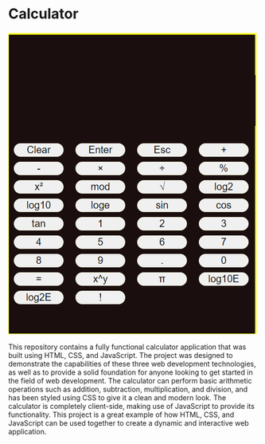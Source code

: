# Calculator
![Calculator Screenshot](https://github.com/Yousaf1001/Calculator/blob/main/Screenshot%202023-02-08%20105811.png)

This repository contains a fully functional calculator application that was built using HTML, CSS, and JavaScript. The project was designed to demonstrate the capabilities of these three web development technologies, as well as to provide a solid foundation for anyone looking to get started in the field of web development. The calculator can perform basic arithmetic operations such as addition, subtraction, multiplication, and division, and has been styled using CSS to give it a clean and modern look. The calculator is completely client-side, making use of JavaScript to provide its functionality. This project is a great example of how HTML, CSS, and JavaScript can be used together to create a dynamic and interactive web application.
